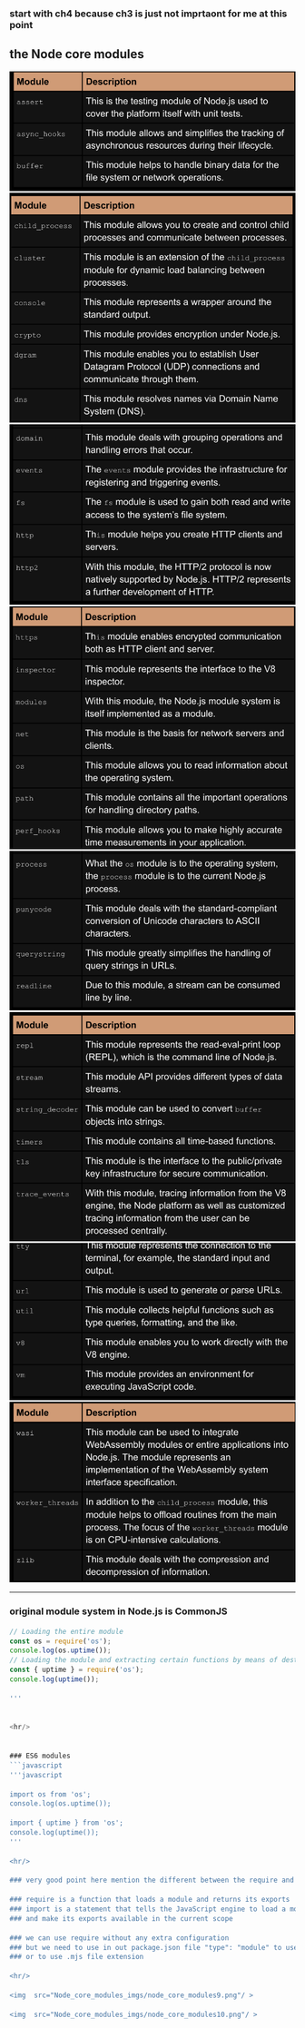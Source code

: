 ### start with ch4 because ch3 is just not imprtaont for me at this point


## the Node core modules

<img  src="Node_core_modules_imgs/node_core_modules1.png"/>
<img  src="Node_core_modules_imgs/node_core_modules2.png"/>
<img  src="Node_core_modules_imgs/node_core_modules3.png"/>
<img  src="Node_core_modules_imgs/node_core_modules4.png"/>
<img  src="Node_core_modules_imgs/node_core_modules5.png"/>
<img  src="Node_core_modules_imgs/node_core_modules6.png"/>
<img  src="Node_core_modules_imgs/node_core_modules7.png"/>
<img  src="Node_core_modules_imgs/node_core_modules8.png"/>

<hr/>

### original module system in Node.js is CommonJS
```javascript
// Loading the entire module
const os = require('os');
console.log(os.uptime());
// Loading the module and extracting certain functions by means of destructuring
const { uptime } = require('os');
console.log(uptime());

'''


<hr/>


### ES6 modules
```javascript
'''javascript

import os from 'os';
console.log(os.uptime());

import { uptime } from 'os';
console.log(uptime());
'''

<hr/>

### very good point here mention the different between the require and import 

### require is a function that loads a module and returns its exports
### import is a statement that tells the JavaScript engine to load a module 
### and make its exports available in the current scope

### we can use require without any extra configuration
### but we need to use in out package.json file "type": "module" to use import
### or to use .mjs file extension

<hr/>

<img  src="Node_core_modules_imgs/node_core_modules9.png"/ > 

<img  src="Node_core_modules_imgs/node_core_modules10.png"/ > 




